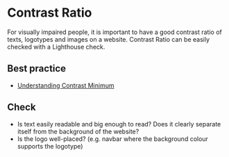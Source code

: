 # Contrast Ratio

For visually impaired people, it is important to have a good contrast ratio of texts, logotypes and images on a website.
Contrast Ratio can be easily checked with a Lighthouse check.

## Best practice

* [Understanding Contrast Minimum](https://www.w3.org/WAI/WCAG21/Understanding/contrast-minimum.html)

## Check

* Is text easily readable and big enough to read? Does it clearly separate itself from the background of the website?
* Is the logo well-placed? (e.g. navbar where the background colour supports the logotype)
